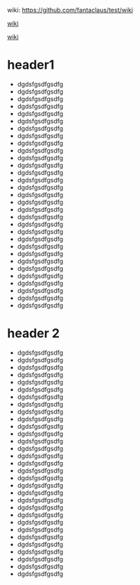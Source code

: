 wiki: https://github.com/fantaclaus/test/wiki

[wiki](https://github.com/fantaclaus/test/wiki)

[wiki](wiki)

# header1

* dgdsfgsdfgsdfg
* dgdsfgsdfgsdfg
* dgdsfgsdfgsdfg
* dgdsfgsdfgsdfg
* dgdsfgsdfgsdfg
* dgdsfgsdfgsdfg
* dgdsfgsdfgsdfg
* dgdsfgsdfgsdfg
* dgdsfgsdfgsdfg
* dgdsfgsdfgsdfg
* dgdsfgsdfgsdfg
* dgdsfgsdfgsdfg
* dgdsfgsdfgsdfg
* dgdsfgsdfgsdfg
* dgdsfgsdfgsdfg
* dgdsfgsdfgsdfg
* dgdsfgsdfgsdfg
* dgdsfgsdfgsdfg
* dgdsfgsdfgsdfg
* dgdsfgsdfgsdfg
* dgdsfgsdfgsdfg
* dgdsfgsdfgsdfg
* dgdsfgsdfgsdfg
* dgdsfgsdfgsdfg
* dgdsfgsdfgsdfg
* dgdsfgsdfgsdfg
* dgdsfgsdfgsdfg
* dgdsfgsdfgsdfg
* dgdsfgsdfgsdfg
* dgdsfgsdfgsdfg
* dgdsfgsdfgsdfg


# header 2

* dgdsfgsdfgsdfg
* dgdsfgsdfgsdfg
* dgdsfgsdfgsdfg
* dgdsfgsdfgsdfg
* dgdsfgsdfgsdfg
* dgdsfgsdfgsdfg
* dgdsfgsdfgsdfg
* dgdsfgsdfgsdfg
* dgdsfgsdfgsdfg
* dgdsfgsdfgsdfg
* dgdsfgsdfgsdfg
* dgdsfgsdfgsdfg
* dgdsfgsdfgsdfg
* dgdsfgsdfgsdfg
* dgdsfgsdfgsdfg
* dgdsfgsdfgsdfg
* dgdsfgsdfgsdfg
* dgdsfgsdfgsdfg
* dgdsfgsdfgsdfg
* dgdsfgsdfgsdfg
* dgdsfgsdfgsdfg
* dgdsfgsdfgsdfg
* dgdsfgsdfgsdfg
* dgdsfgsdfgsdfg
* dgdsfgsdfgsdfg
* dgdsfgsdfgsdfg
* dgdsfgsdfgsdfg
* dgdsfgsdfgsdfg
* dgdsfgsdfgsdfg
* dgdsfgsdfgsdfg
* dgdsfgsdfgsdfg
